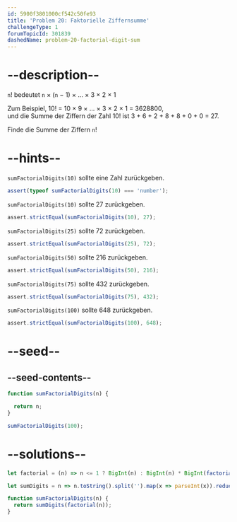 ```yaml
---
id: 5900f3801000cf542c50fe93
title: 'Problem 20: Faktorielle Ziffernsumme'
challengeType: 1
forumTopicId: 301839
dashedName: problem-20-factorial-digit-sum
---
```


# --description--

`n`! bedeutet `n` × (`n` − 1) × ... × 3 × 2 × 1

Zum Beispiel, 10! = 10 × 9 × ... × 3 × 2 × 1 = 3628800,  
und die Summe der Ziffern der Zahl 10! ist 3 + 6 + 2 + 8 + 8 + 0 + 0 = 27.

Finde die Summe der Ziffern `n`!

# --hints--

`sumFactorialDigits(10)` sollte eine Zahl zurückgeben.

```js
assert(typeof sumFactorialDigits(10) === 'number');
```

`sumFactorialDigits(10)` sollte 27 zurückgeben.

```js
assert.strictEqual(sumFactorialDigits(10), 27);
```

`sumFactorialDigits(25)` sollte 72 zurückgeben.

```js
assert.strictEqual(sumFactorialDigits(25), 72);
```

`sumFactorialDigits(50)` sollte 216 zurückgeben.

```js
assert.strictEqual(sumFactorialDigits(50), 216);
```

`sumFactorialDigits(75)` sollte 432 zurückgeben.

```js
assert.strictEqual(sumFactorialDigits(75), 432);
```

`sumFactorialDigits(100)` sollte 648 zurückgeben.

```js
assert.strictEqual(sumFactorialDigits(100), 648);
```

# --seed--

## --seed-contents--

```js
function sumFactorialDigits(n) {

  return n;
}

sumFactorialDigits(100);
```

# --solutions--

```js
let factorial = (n) => n <= 1 ? BigInt(n) : BigInt(n) * BigInt(factorial(--n));

let sumDigits = n => n.toString().split('').map(x => parseInt(x)).reduce((a,b) => a + b);

function sumFactorialDigits(n) {
  return sumDigits(factorial(n));
}
```
